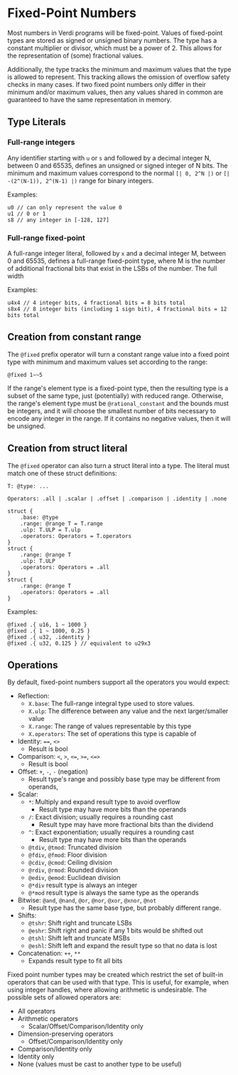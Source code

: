 # Fixed-Point Numbers
Most numbers in Verdi programs will be fixed-point.  Values of fixed-point types are stored as signed or unsigned binary numbers.  The type has a constant multiplier or divisor, which must be a power of 2.  This allows for the representation of (some) fractional values.

Additionally, the type tracks the minimum and maximum values that the type is allowed to represent.  This tracking allows the omission of overflow safety checks in many cases.  If two fixed point numbers only differ in their minimum and/or maximum values, then any values shared in common are guaranteed to have the same representation in memory.

## Type Literals
### Full-range integers
Any identifier starting with `u` or `s` and followed by a decimal integer N, between 0 and 65535, defines an unsigned or signed integer of N bits. The minimum and maximum values correspond to the normal `[| 0, 2^N |)` or `[| -(2^(N-1)), 2^(N-1) |)` range for binary integers.

Examples:
```
u0 // can only represent the value 0
u1 // 0 or 1
s8 // any integer in [-128, 127]
```

### Full-range fixed-point
A full-range integer literal, followed by `x` and a decimal integer M, between 0 and 65535, defines a full-range fixed-point type, where M is the number of additional fractional bits that exist in the LSBs of the number.  The full width 

Examples:
```
u4x4 // 4 integer bits, 4 fractional bits = 8 bits total
s8x4 // 8 integer bits (including 1 sign bit), 4 fractional bits = 12 bits total
```

## Creation from constant range
The `@fixed` prefix operator will turn a constant range value into a fixed point type with minimum and maximum values set according to the range:
```
@fixed 1~~5
```
If the range's element type is a fixed-point type, then the resulting type is a subset of the same type, just (potentially) with reduced range.  Otherwise, the range's element type must be `@rational_constant` and the bounds must be integers, and it will choose the smallest number of bits necessary to encode any integer in the range.  If it contains no negative values, then it will be unsigned.

## Creation from struct literal
The `@fixed` operator can also turn a struct literal into a type.  The literal must match one of these struct definitions:
```
T: @type: ...

Operators: .all | .scalar | .offset | .comparison | .identity | .none

struct {
	.base: @type
	.range: @range T = T.range
	.ulp: T.ULP = T.ulp
	.operators: Operators = T.operators
}
struct {
	.range: @range T
	.ulp: T.ULP
	.operators: Operators = .all
}
struct {
	.range: @range T
	.operators: Operators = .all
}
```

Examples:
```
@fixed .{ u16, 1 ~ 1000 }
@fixed .{ 1 ~ 1000, 0.25 }
@fixed .{ u32, .identity }
@fixed .{ u32, 0.125 } // equivalent to u29x3
```

## Operations
By default, fixed-point numbers support all the operators you would expect:
* Reflection:
	* `X.base`: The full-range integral type used to store values.
	* `X.ulp`: The difference between any value and the next larger/smaller value
	* `X.range`: The range of values representable by this type
	* `X.operators`: The set of operations this type is capable of
* Identity: `==`, `<>`
	* Result is bool
* Comparison: `<`, `>`, `<=`, `>=`, `<=>`
	* Result is bool
* Offset: `+`, `-`, `-` (negation)
	* Result type's range and possibly base type may be different from operands,
* Scalar: 
	* `*`: Multiply and expand result type to avoid overflow
		* Result type may have more bits than the operands
	* `/`: Exact division; usually requires a rounding cast
		* Result type may have more fractional bits than the dividend
	* `^`: Exact exponentiation; usually requires a rounding cast
		* Result type may have more bits than the operands
	* `@tdiv`, `@tmod`: Truncated division
	* `@fdiv`, `@fmod`: Floor division
	* `@cdiv`, `@cmod`: Ceiling division
	* `@rdiv`, `@rmod`: Rounded division
	* `@ediv`, `@emod`: Euclidean division
	* `@*div` result type is always an integer
	* `@*mod` result type is always the same type as the operands
* Bitwise: `@and`, `@nand`, `@or`, `@nor`, `@xor`, `@xnor`, `@not`
	* Result type has the same base type, but probably different range.
* Shifts: 
	* `@tshr`: Shift right and truncate LSBs
	* `@eshr`: Shift right and panic if any 1 bits would be shifted out
	* `@tshl`: Shift left and truncate MSBs
	* `@eshl`: Shift left and expand the result type so that no data is lost
* Concatenation: `++`, `**`
	* Expands result type to fit all bits

Fixed point number types may be created which restrict the set of built-in operators that can be used with that type.  This is useful, for example, when using integer handles, where allowing arithmetic is undesirable.  The possible sets of allowed operators are:
* All operators
* Arithmetic operators
	* Scalar/Offset/Comparison/Identity only
* Dimension-preserving operators
	* Offset/Comparison/Identity only
* Comparison/Identity only
* Identity only
* None (values must be cast to another type to be useful)